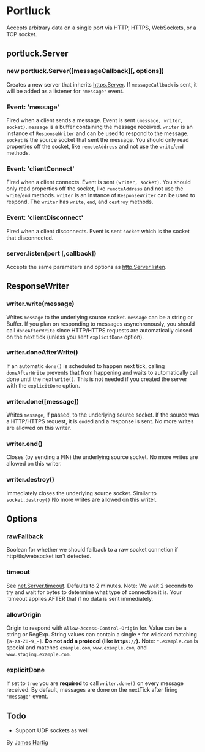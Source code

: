 # Portluck #

Accepts arbitrary data on a single port via HTTP, HTTPS, WebSockets, or a TCP socket.

## portluck.Server ##

### new portluck.Server([messageCallback][, options]) ###
Creates a new server that inherits [https.Server](https://nodejs.org/api/https.html#https_class_https_server).
If `messageCallback` is sent, it will be added as a listener for `"message"` event.

### Event: 'message' ###
Fired when a client sends a message. Event is sent `(message, writer, socket)`. `message` is a buffer containing
the message received. `writer` is an instance of `ResponseWriter` and can be used to respond to the message.
`socket` is the source socket that sent the message. You should only read properties off the socket, like
`remoteAddress` and not use the `write`/`end` methods.

### Event: 'clientConnect' ###
Fired when a client connects. Event is sent `(writer, socket)`. You should only read properties off the socket,
like `remoteAddress` and not use the `write`/`end` methods. `writer` is an instance of `ResponseWriter` can be
used to respond. The `writer` has `write`, `end`, and `destroy` methods.

### Event: 'clientDisconnect' ###
Fired when a client disconnects. Event is sent `socket` which is the socket that disconnected.

### server.listen(port [,callback]) ###
Accepts the same parameters and options as [http.Server.listen](http://nodejs.org/api/http.html#http_server_listen_port_hostname_backlog_callback).


## ResponseWriter ##

### writer.write(message) ###
Writes `message` to the underlying source socket. `message` can be a string or Buffer. If you plan on
responding to messages asynchronously, you should call `doneAfterWrite` since HTTP/HTTPS requests are
automatically closed on the next tick (unless you sent `explicitDone` option).

### writer.doneAfterWrite() ###
If an automatic `done()` is scheduled to happen next tick, calling `doneAfterWrite` prevents that from
happening and waits to automatically call done until the next `write()`. This is not needed if you created
the server with the `explicitDone` option.

### writer.done([message]) ###
Writes `message`, if passed, to the underlying source socket. If the source was a HTTP/HTTPS request, it is
`end`ed and a response is sent. No more writes are allowed on this writer.

### writer.end() ###
Closes (by sending a FIN) the underlying source socket. No more writes are allowed on this writer.

### writer.destroy() ###
Immediately closes the underlying source socket. Similar to `socket.destroy()` No more writes are allowed
on this writer.


## Options ##

### rawFallback ###
Boolean for whether we should fallback to a raw socket connetion if http/tls/websocket isn't detected.

### timeout ###
See [net.Server.timeout](https://nodejs.org/api/http.html#http_server_timeout). Defaults to 2 minutes.
Note: We wait 2 seconds to try and wait for bytes to determine what type of connection it is. Your `timeout
applies AFTER that if no data is sent immediately.

### allowOrigin ###
Origin to respond with `Allow-Access-Control-Origin` for. Value can be a string or RegExp. String values can
contain a single `*` for wildcard matching `[a-zA-Z0-9_-]`. **Do not add a protocol (like `https://`).**
Note: `*.example.com` is special and matches `example.com`, `www.example.com`, and `www.staging.example.com`.

### explicitDone ###
If set to `true` you are **required** to call `writer.done()` on every message received. By default, messages are
done on the nextTick after firing `'message'` event.

## Todo ##

* Support UDP sockets as well

By [James Hartig](https://github.com/fastest963/)
